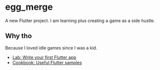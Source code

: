 # egg_merge

A new Flutter project. I am learning plus creating a game as a side hustle.

## Why tho

Because I loved idle games since I was a kid.

- [Lab: Write your first Flutter app](https://docs.flutter.dev/get-started/codelab)
- [Cookbook: Useful Flutter samples](https://docs.flutter.dev/cookbook)
